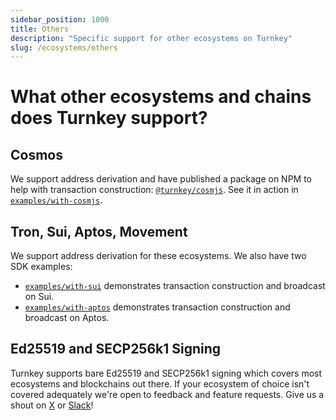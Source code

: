 ```yaml
---
sidebar_position: 1000
title: Others
description: "Specific support for other ecosystems on Turnkey"
slug: /ecosystems/others
---
```


# What other ecosystems and chains does Turnkey support?

## Cosmos

We support address derivation and have published a package on NPM to help with transaction construction: [`@turnkey/cosmjs`](https://www.npmjs.com/package/@turnkey/cosmjs). See it in action in [`examples/with-cosmjs`](https://github.com/tkhq/sdk/tree/main/examples/with-cosmjs).

## Tron, Sui, Aptos, Movement

We support address derivation for these ecosystems. We also have two SDK examples:

- [`examples/with-sui`](https://github.com/tkhq/sdk/tree/main/examples/with-sui) demonstrates transaction construction and broadcast on Sui.
- [`examples/with-aptos`](https://github.com/tkhq/sdk/tree/main/examples/with-aptos) demonstrates transaction construction and broadcast on Aptos.

## Ed25519 and SECP256k1 Signing

Turnkey supports bare Ed25519 and SECP256k1 signing which covers most ecosystems and blockchains out there. If your ecosystem of choice isn't covered adequately we're open to feedback and feature requests. Give us a shout on [X](https://x.com/turnkeyhq/) or [Slack](https://join.slack.com/t/clubturnkey/shared_invite/zt-2837d2isy-gbH60kJ~XnXSSFHiqVOrqw)!
